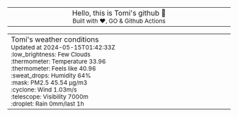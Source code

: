 
<div align="center">
<table>
<tbody>
<td align="center">
<img width="2000" height="0"><br>
Hello, this is Tomi's github 👋<br>
<sup>Built with ❤️, GO & Github Actions</sup><br>
<img width="2000" height="0">
</td>
</tbody>
</table>
</div>
<table>
<tbody>
<td align="left">
<img width="2000" height="0"><br>
Tomi's weather conditions<br>
<sup>Updated at 2024-05-15T01:42:33Z</sup><br>
<sup>:low_brightness: Few Clouds</sup><br>
<sup>:thermometer: Temperature 33.96 </sup><br>
<sup>:thermometer: Feels like 40.96</sup><br>
<sup>:sweat_drops: Humidity 64%</sup><br>
<sup>:mask: PM2.5 45.54 μg/m3</sup><br>
<sup>:cyclone: Wind 1.03m/s </sup><br>
<sup>:telescope: Visibility 7000m </sup><br>
<sup>:droplet: Rain 0mm/last 1h </sup><br>
<img width="2000" height="0">
</td>
<td align="left">
<img width="2000" height="0"><br>
<br>
<img width="2000" height="0">
</td>
</tbody>
</table>
</div>
    